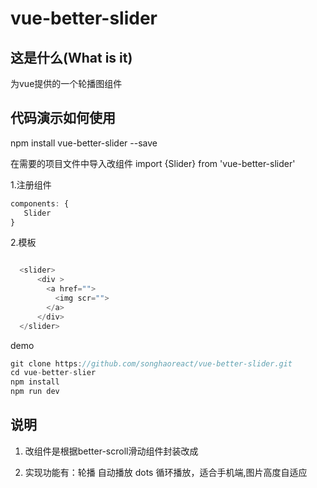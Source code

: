 # vue-better-slider

## 这是什么(What is it)
为vue提供的一个轮播图组件

## 代码演示如何使用

npm install vue-better-slider --save 

在需要的项目文件中导入改组件   import {Slider} from 'vue-better-slider'

1.注册组件
```js
components: {
   Slider
}
```
2.模板
```js

  <slider>
      <div >
        <a href="">
          <img scr="">
        </a>
      </div>
  </slider> 
```
demo 
```js
git clone https://github.com/songhaoreact/vue-better-slider.git
cd vue-better-slier
npm install 
npm run dev
```
## 说明

1. 改组件是根据better-scroll滑动组件封装改成

2. 实现功能有：轮播 自动播放 dots 循环播放，适合手机端,图片高度自适应











